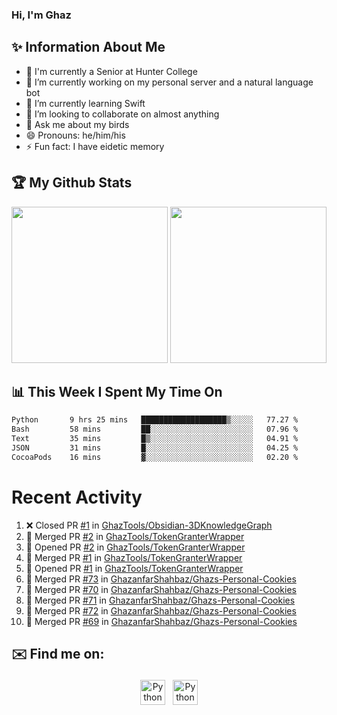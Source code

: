### Hi, I'm Ghaz

<!--
**GhazanfarShahbaz/GhazanfarShahbaz** is a ✨ _special_ ✨ repository because its `README.md` (this file) appears on your GitHub profile.

Here are some ideas to get you started:
-->

## ✨ Information About Me 
- 🏫 I'm currently a Senior at Hunter College 
- 🔭 I’m currently working on my personal server and a natural language bot
- 🌱 I’m currently learning Swift 
- 👯 I’m looking to collaborate on almost anything
- 💬 Ask me about my birds
- 😄 Pronouns: he/him/his
- ⚡ Fun fact: I have eidetic memory


## 🏆 My Github Stats
<div>
    <img height="250em" src="https://github-readme-stats.vercel.app/api?username=GhazanfarShahbaz&theme=tokyonight&show_icons=true&hide_border=true&&count_private=true&include_all_commits=true" />
    <img height="250em" src="https://github-readme-stats.vercel.app/api/top-langs/?username=GhazanfarShahbaz&theme=tokyonight&show_icons=true&hide_border=true&&count_private=true&include_all_commits=true" />
</div>

## 📊 This Week I Spent My Time On
<!--START_SECTION:waka-->

```txt
Python       9 hrs 25 mins   ███████████████████▒░░░░░   77.27 %
Bash         58 mins         ██░░░░░░░░░░░░░░░░░░░░░░░   07.96 %
Text         35 mins         █▒░░░░░░░░░░░░░░░░░░░░░░░   04.91 %
JSON         31 mins         █░░░░░░░░░░░░░░░░░░░░░░░░   04.25 %
CocoaPods    16 mins         ▓░░░░░░░░░░░░░░░░░░░░░░░░   02.20 %
```

<!--END_SECTION:waka-->

#  Recent Activity 
<!--START_SECTION:activity-->
1. ❌ Closed PR [#1](https://github.com/GhazTools/Obsidian-3DKnowledgeGraph/pull/1) in [GhazTools/Obsidian-3DKnowledgeGraph](https://github.com/GhazTools/Obsidian-3DKnowledgeGraph)
2. 🎉 Merged PR [#2](https://github.com/GhazTools/TokenGranterWrapper/pull/2) in [GhazTools/TokenGranterWrapper](https://github.com/GhazTools/TokenGranterWrapper)
3. 💪 Opened PR [#2](https://github.com/GhazTools/TokenGranterWrapper/pull/2) in [GhazTools/TokenGranterWrapper](https://github.com/GhazTools/TokenGranterWrapper)
4. 🎉 Merged PR [#1](https://github.com/GhazTools/TokenGranterWrapper/pull/1) in [GhazTools/TokenGranterWrapper](https://github.com/GhazTools/TokenGranterWrapper)
5. 💪 Opened PR [#1](https://github.com/GhazTools/TokenGranterWrapper/pull/1) in [GhazTools/TokenGranterWrapper](https://github.com/GhazTools/TokenGranterWrapper)
6. 🎉 Merged PR [#73](https://github.com/GhazanfarShahbaz/Ghazs-Personal-Cookies/pull/73) in [GhazanfarShahbaz/Ghazs-Personal-Cookies](https://github.com/GhazanfarShahbaz/Ghazs-Personal-Cookies)
7. 🎉 Merged PR [#70](https://github.com/GhazanfarShahbaz/Ghazs-Personal-Cookies/pull/70) in [GhazanfarShahbaz/Ghazs-Personal-Cookies](https://github.com/GhazanfarShahbaz/Ghazs-Personal-Cookies)
8. 🎉 Merged PR [#71](https://github.com/GhazanfarShahbaz/Ghazs-Personal-Cookies/pull/71) in [GhazanfarShahbaz/Ghazs-Personal-Cookies](https://github.com/GhazanfarShahbaz/Ghazs-Personal-Cookies)
9. 🎉 Merged PR [#72](https://github.com/GhazanfarShahbaz/Ghazs-Personal-Cookies/pull/72) in [GhazanfarShahbaz/Ghazs-Personal-Cookies](https://github.com/GhazanfarShahbaz/Ghazs-Personal-Cookies)
10. 🎉 Merged PR [#69](https://github.com/GhazanfarShahbaz/Ghazs-Personal-Cookies/pull/69) in [GhazanfarShahbaz/Ghazs-Personal-Cookies](https://github.com/GhazanfarShahbaz/Ghazs-Personal-Cookies)
<!--END_SECTION:activity-->



## ✉️ Find me on:
<p align="center">
    <a href="https://www.linkedin.com/in/ghazanfarshahbaz/" target="_blank" rel="noopener noreferrer"> <img src="https://cdn.jsdelivr.net/npm/simple-icons@v3/icons/linkedin.svg" alt="Python" height="40" style="vertical-align:top; margin:4px"></a>
    <a href="mailto:ghazanfarshahbaz2409@gmail.com"> <img src="https://cdn.jsdelivr.net/npm/simple-icons@v3/icons/gmail.svg" alt="Python" height="40" style="vertical-align:top; margin:4px"></a>
</p>

<!-- Themes:
https://github.com/anuraghazra/github-readme-stats/blob/master/themes/README.md -->

